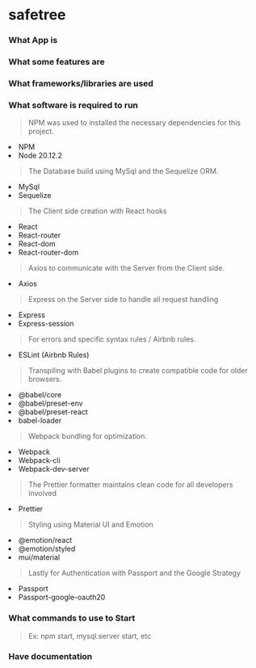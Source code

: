 # safetree

### What App is

### What some features are

### What frameworks/libraries are used

### What software is required to run

> NPM was used to installed the necessary dependencies for this project.

<li> NPM
<li> Node 20.12.2

> The Database build using MySql and the Sequelize ORM.

<li> MySql
<li> Sequelize

> The Client side creation with React hooks

<li> React
<li> React-router
<li> React-dom
<li> React-router-dom

> Axios to communicate with the Server from the Client side.

<li> Axios

> Express on the Server side to handle all request handling

<li> Express
<li> Express-session

> For errors and specific syntax rules / Airbnb rules.

<li> ESLint (Airbnb Rules)

> Transpiling with Babel plugins to create compatible code for older browsers.

<li>@babel/core
<li>@babel/preset-env
<li>@babel/preset-react
<li>babel-loader

> Webpack bundling for optimization.

<li> Webpack
<li> Webpack-cli
<li> Webpack-dev-server

> The Prettier formatter maintains clean code for all developers involved

<li> Prettier

> Styling using Material UI and Emotion

<li>@emotion/react
<li>@emotion/styled
<li>mui/material

> Lastly for Authentication with Passport and the Google Strategy

<li> Passport
<li> Passport-google-oauth20

### What commands to use to Start

> Ex: npm start, mysql.server start, etc

### Have documentation
